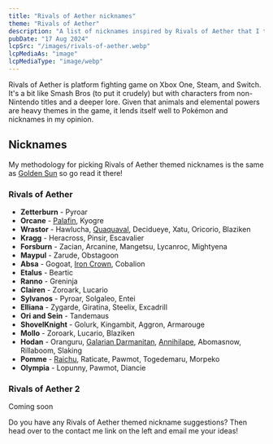 ```yaml
---
title: "Rivals of Aether nicknames"
theme: "Rivals of Aether"
description: "A list of nicknames inspired by Rivals of Aether that I think would work well with Pokémon."
pubDate: "17 Aug 2024"
lcpSrc: "/images/rivals-of-aether.webp"
lcpMediaAs: "image"
lcpMediaType: "image/webp"
---
```


Rivals of Aether is platform fighting game on Xbox One, Steam, and Switch. It's a bit like Smash Bros (to put it crudely) but with characters from non-Nintendo titles and a deeper lore. Given that animals and elemental powers are heavy themes in the game, it lends itself well to Pokémon and nicknames in my opinion.

## Nicknames

My methodology for picking Rivals of Aether themed nicknames is the same as [Golden Sun](/nicknames/themes/golden-sun/) so go read it there!

### Rivals of Aether

* **Zetterburn** - Pyroar
* **Orcane** - [Palafin](/nicknames/palafin/), Kyogre
* **Wrastor** - Hawlucha, [Quaquaval](/nicknames/quaquaval/), Decidueye, Xatu, Oricorio, Blaziken
* **Kragg** - Heracross, Pinsir, Escavalier
* **Forsburn** - Zacian, Arcanine, Mangetsu, Lycanroc, Mightyena
* **Maypul** - Zarude, Obstagoon
* **Absa** - Gogoat, [Iron Crown](/nicknames/iron-crown/), Cobalion
* **Etalus** - Beartic
* **Ranno** - Greninja
* **Clairen** - Zoroark, Lucario
* **Sylvanos** - Pyroar, Solgaleo, Entei
* **Elliana** - Zygarde, Giratina, Steelix, Excadrill
* **Ori and Sein** - Tandemaus
* **ShovelKnight** - Golurk, Kingambit, Aggron, Armarouge
* **Mollo** - Zoroark, Lucario, Blaziken
* **Hodan** - Oranguru, [Galarian Darmanitan](/nicknames/darmanitan/), [Annihilape](/nicknames/annihilape/), Abomasnow, Rillaboom, Slaking
* **Pomme** - [Raichu](/nicknames/raichu/), Raticate, Pawmot, Togedemaru, Morpeko
* **Olympia** - Lopunny, Pawmot, Diancie

### Rivals of Aether 2

Coming soon

Do you have any Rivals of Aether themed nickname suggestions? Then head over to the contact me link on the left and email me your ideas!